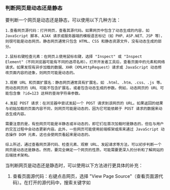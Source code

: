 ### 判断网页是动态还是静态

要判断一个网页是动态还是静态，可以使用以下几种方法：

	1.查看网页源代码：打开网页，查看其源代码。如果网页中包含了动态生成的内容，如 JavaScript 脚本、AJAX 请求或服务器端的模板语言标记（如 PHP、ASP.NET、JSP 等），则很可能是动态网页。静态网页通常只包含 HTML、CSS 和静态资源文件，没有动态生成的部分。
	
	2.鼠标右键检查元素：在网页上使用鼠标右键，选择 "Inspect" 或 "Inspect Element"（不同浏览器可能有不同的选项名称）。打开开发者工具后，查看页面中的元素和网络请求。如果发现有异步加载的数据、XHR（XMLHttpRequest）请求或 JavaScript 动态修改页面内容的迹象，则网页可能是动态的。
	
	3.观察 URL 和页面扩展名：静态网页通常具有扩展名，如 .html、.htm、.css、.js 等。而动态网页的 URL 可能不包含扩展名，或者包含动态生成的参数。例如，动态网页的 URL 可能包含像 ?id=123 这样的查询字符串参数。
	
	4.发起 POST 请求：在浏览器中尝试发起一个 POST 请求到该网页的 URL。如果返回的结果与初始加载的页面内容不同，则网页可能是动态的，因为它可能依赖于 POST 请求的数据来动态生成内容。
	
	需要注意的是，有些网页可能是半静态或半动态的，即它们在首次加载时是静态的，但在与用户的交互过程中会动态更新内容。此外，一些网页可能使用前端框架或库来通过 JavaScript 动态操作 DOM 元素，这也会使网页看起来是动态的。
	
	综上所述，通过查看网页源代码、检查元素、观察 URL、发起请求等方法，可以初步判断一个网页是动态还是静态。然而，要完全确定一个网页的性质，可能需要更深入的分析和了解网站的后端技术架构。

当判断网页是动态还是静态时，可以使用以下方法进行更具体的补充：

1. 查看页面源代码：右键点击网页，选择 "View Page Source"（查看页面源代码）。在打开的源代码中，搜索关键字如 <script>、<form>、<input>、<select>、<textarea> 等。如果网页中包含这些关键字，特别是伴随有 JavaScript 代码的情况下，那么网页很可能是动态的。动态网页通常会使用 JavaScript 来处理用户的交互操作和数据展示。

2. 检查网络请求：使用浏览器开发者工具（通常通过右键点击并选择 "Inspect" 或 "Inspect Element" 打开）中的 "Network"（网络）选项卡，刷新网页并查看网络请求。观察请求的类型和响应内容。如果页面加载后，还有额外的 AJAX 请求、XHR 请求或其他异步请求加载数据并更新页面内容，那么网页很可能是动态的。

3. 用户交互：与网页进行交互，例如点击按钮、提交表单等。观察页面是否根据交互操作而动态更新内容。如果页面的某些部分在不刷新整个页面的情况下发生了变化，那么网页很可能是动态的。

4. 浏览器开发者工具的事件监听器：在浏览器开发者工具中的 "Elements"（元素）选项卡中，查找页面元素并检查右侧的 "Event Listeners"（事件监听器）面板。如果有事件监听器绑定到元素上，尤其是与用户交互相关的事件（如点击、输入等），则这也是网页是动态的一个指示。

   

   